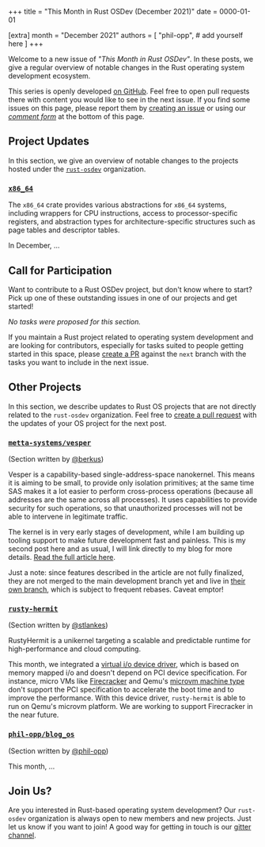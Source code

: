 +++
title = "This Month in Rust OSDev (December 2021)"
date = 0000-01-01

[extra]
month = "December 2021"
authors = [
    "phil-opp",
    # add yourself here
]
+++

Welcome to a new issue of _"This Month in Rust OSDev"_. In these posts, we give a regular overview of notable changes in the Rust operating system development ecosystem.

<!-- more -->

This series is openly developed [on GitHub](https://github.com/rust-osdev/homepage/). Feel free to open pull requests there with content you would like to see in the next issue. If you find some issues on this page, please report them by [creating an issue](https://github.com/rust-osdev/homepage/issues/new) or using our [_comment form_](#comment-form) at the bottom of this page.

<!--
    This is a draft for the upcoming "This Month in Rust OSDev (December 2021)" post.
    Feel free to create pull requests against the `next` branch to add your
    content here.
    Please take a look at the past posts on https://rust-osdev.com/ to see the
    general structure of these posts.
-->

## Project Updates

In this section, we give an overview of notable changes to the projects hosted under the [`rust-osdev`] organization.

[`rust-osdev`]: https://github.com/rust-osdev/about

### [`x86_64`](https://github.com/rust-osdev/x86_64)

The `x86_64` crate provides various abstractions for `x86_64` systems, including wrappers for CPU instructions, access to processor-specific registers, and abstraction types for architecture-specific structures such as page tables and descriptor tables.

In December, …

## Call for Participation

Want to contribute to a Rust OSDev project, but don't know where to start? Pick up one of these outstanding
issues in one of our projects and get started!

<!--
Please use the following template for adding items:
- [(`repo_name`) Issue Description](https://example.com/link-to-issue)
-->

<span class="gray">

_No tasks were proposed for this section._

</span>

If you maintain a Rust project related to operating system development and are looking for contributors, especially for tasks suited to people getting started in this space, please [create a PR](https://github.com/rust-osdev/homepage/pulls) against the `next` branch with the tasks you want to include in the next issue.

## Other Projects

In this section, we describe updates to Rust OS projects that are not directly related to the `rust-osdev` organization. Feel free to [create a pull request](https://github.com/rust-osdev/homepage/pulls) with the updates of your OS project for the next post.

### [`metta-systems/vesper`](https://github.com/metta-systems/vesper)

<span class="gray">(Section written by [@berkus](https://github.com/berkus))</span>

Vesper is a capability-based single-address-space nanokernel. This means it is aiming to be small, to provide only isolation primitives; at the same time SAS makes it a lot easier to perform cross-process operations (because all addresses are the same across all processes). It uses capabilities to provide security for such operations, so that unauthorized processes will not be able to intervene in legitimate traffic.

The kernel is in very early stages of development, while I am building up tooling support to make future development fast and painless. This is my second post here and as usual, I will link directly to my blog for more details. [Read the full article here](https://metta.systems/blog/osdev-tooling-2/).

Just a note: since features described in the article are not fully finalized, they are not merged to the main development branch yet and live in [their own branch](https://github.com/metta-systems/vesper/tree/feature/chainboot), which is subject to frequent rebases. Caveat emptor!

### [`rusty-hermit`](https://crates.io/crates/rusty-hermit)

<span class="gray">(Section written by [@stlankes](https://github.com/stlankes))</span>

RustyHermit is a unikernel targeting a scalable and predictable runtime for high-performance and cloud computing.

This month, we integrated a [virtual i/o device driver](https://docs.oasis-open.org/virtio/virtio/v1.1/csprd01/virtio-v1.1-csprd01.html), which is based on memory mapped i/o and doesn't depend on PCI device specification.
For instance, micro VMs like [Firecracker](https://firecracker-microvm.github.io) and Qemu's [microvm machine type](https://qemu.readthedocs.io/en/latest/system/i386/microvm.html) don't support the PCI specification to accelerate the boot time and to improve the performance.
With this device driver, `rusty-hermit` is able to run on Qemu's microvm platform.
We are working to support Firecracker in the near future.

### [`phil-opp/blog_os`](https://github.com/phil-opp/blog_os)

<span class="gray">(Section written by [@phil-opp](https://github.com/phil-opp))</span>

This month, ...

## Join Us?

Are you interested in Rust-based operating system development? Our `rust-osdev` organization is always open to new members and new projects. Just let us know if you want to join! A good way for getting in touch is our [gitter channel](https://gitter.im/rust-osdev/Lobby).


<!--
TODO: Update publication date
-->
